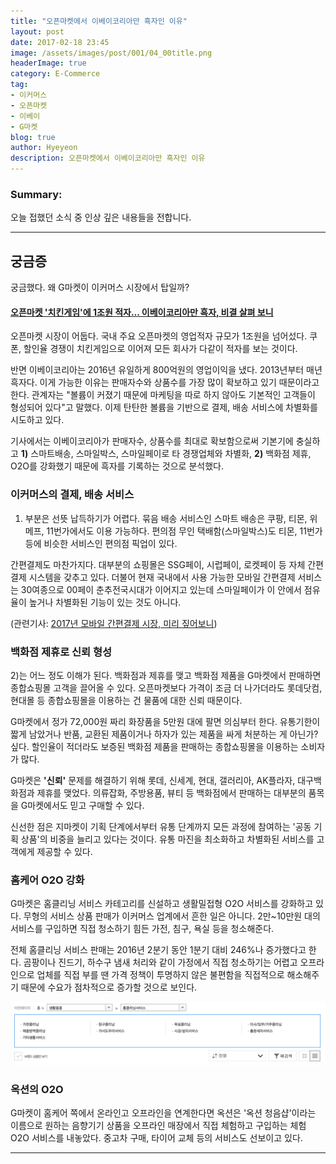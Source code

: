 ```yaml
---
title: "오픈마켓에서 이베이코리아만 흑자인 이유"
layout: post
date: 2017-02-18 23:45
image: /assets/images/post/001/04_00title.png
headerImage: true
category: E-Commerce
tag:
- 이커머스
- 오픈마켓
- 이베이
- G마켓
blog: true
author: Hyeyeon
description: 오픈마켓에서 이베이코리아만 흑자인 이유
---
```


### Summary:

오늘 접했던 소식 중 인상 깊은 내용들을 전합니다.

---

## 궁금증

궁금했다. 왜 G마켓이 이커머스 시장에서 탑일까?

#### [오픈마켓 '치킨게임'에 1조원 적자… 이베이코리아만 흑자, 비결 살펴 보니](http://www.g-enews.com/ko-kr/news/article/news_all/201702161738102752439_1/article.html)

오픈마켓 시장이 어둡다. 국내 주요 오픈마켓의 영업적자 규모가 1조원을 넘어섰다. 쿠폰, 할인율 경쟁이 치킨게임으로 이어져 모든 회사가 다같이 적자를 보는 것이다.

반면 이베이코리아는 2016년 유일하게 800억원의 영업이익을 냈다. 2013년부터 매년 흑자다. 이게 가능한 이유는 판매자수와 상품수를 가장 많이 확보하고 있기 때문이라고 한다. 관계자는 "볼륨이 커졌기 때문에 마케팅을 따로 하지 않아도 기본적인 고객들이 형성되어 있다"고 말했다. 이제 탄탄한 볼륨을 기반으로 결제, 배송 서비스에 차별화를 시도하고 있다.

기사에서는 이베이코리아가 판매자수, 상품수를 최대로 확보함으로써 기본기에 충실하고 **1)** 스마트배송, 스마일박스, 스마일페이로 타 경쟁업체와 차별화, **2)** 백화점 제휴, O2O를 강화했기 때문에 흑자를 기록하는 것으로 분석했다.

### 이커머스의 결제, 배송 서비스

1) 부분은 선뜻 납득하기가 어렵다. 묶음 배송 서비스인 스마트 배송은 쿠팡, 티몬, 위메프, 11번가에서도 이용 가능하다. 편의점 무인 택배함(스마일박스)도 티몬, 11번가 등에 비슷한 서비스인 편의점 픽업이 있다.

간편결제도 마찬가지다. 대부분의 쇼핑몰은 SSG페이, 시럽페이, 로켓페이 등 자체 간편결제 시스템을 갖추고 있다. 더불어 현재 국내에서 사용 가능한 모바일 간편결제 서비스는 30여종으로 00페이 춘추전국시대가 이어지고 있는데 스마일페이가 이 안에서 점유율이 높거나 차별화된 기능이 있는 것도 아니다.

(관련기사: [2017년 모바일 간편결제 시장, 미리 짚어보니](http://www.bloter.net/archives/271971))

### 백화점 제휴로 신뢰 형성

2)는 어느 정도 이해가 된다. 백화점과 제휴를 맺고 백화점 제품을 G마켓에서 판매하면 종합쇼핑몰 고객을 끌어올 수 있다. 오픈마켓보다 가격이 조금 더 나가더라도 롯데닷컴, 현대몰 등 종합쇼핑몰을 이용하는 건 물품에 대한 신뢰 때문이다.

G마켓에서 정가 72,000원 짜리 화장품을 5만원 대에 팔면 의심부터 한다. 유통기한이 짧게 남았거나 반품, 교환된 제품이거나 하자가 있는 제품을 싸게 처분하는 게 아닌가? 싶다. 할인율이 적더라도 보증된 백화점 제품을 판매하는 종합쇼핑몰을 이용하는 소비자가 많다.

G마켓은 **'신뢰'** 문제를 해결하기 위해 롯데, 신세계, 현대, 갤러리아, AK플라자, 대구백화점과 제휴를 맺었다. 의류잡화, 주방용품, 뷰티 등 백화점에서 판매하는 대부분의 품목을 G마켓에서도 믿고 구매할 수 있다.

신선한 점은 지마켓이 기획 단계에서부터 유통 단계까지 모든 과정에 참여하는 '공동 기획 상품'의 비중을 늘리고 있다는 것이다. 유통 마진을 최소화하고 차별화된 서비스를 고객에게 제공할 수 있다.

### 홈케어 O2O 강화

G마켓은 홈클리닝 서비스 카테고리를 신설하고 생활밀접형 O2O 서비스를 강화하고 있다. 무형의 서비스 상품 판매가 이커머스 업계에서 흔한 일은 아니다. 2만~10만원 대의 서비스를 구입하면 직접 청소하기 힘든 가전, 침구, 욕실 등을 청소해준다.

전체 홈클리닝 서비스 판매는 2016년 2분기 동안 1분기 대비 246%나 증가했다고 한다. 곰팡이나 진드기, 하수구 냄새 처리와 같이 가정에서 직접 청소하기는 어렵고 오프라인으로 업체를 직접 부를 땐 가격 정책이 투명하지 않은 불편함을 직접적으로 해소해주기 때문에 수요가 점차적으로 증가할 것으로 보인다.

![](/assets/images/post/001/71_01.png)

### 옥션의 O2O

G마켓이 홈케어 쪽에서 온라인고 오프라인을 연계한다면 옥션은 '옥션 청음샵'이라는 이름으로 원하는 음향기기 상품을 오프라인 매장에서 직접 체험하고 구입하는 체험 O2O 서비스를 내놓았다. 중고차 구매, 타이어 교체 등의 서비스도 선보이고 있다.

---
